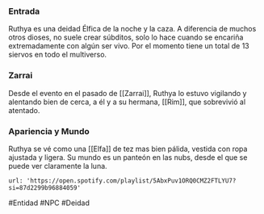 ### Entrada
Ruthya es una deidad Élfica de la noche y la caza. A diferencia de muchos otros dioses, no suele crear súbditos, solo lo hace cuando se encariña extremadamente con algún ser vivo. Por el momento tiene un total de 13 siervos en todo el multiverso.

### Zarrai
Desde el evento en el pasado de [[Zarrai]], Ruthya lo estuvo vigilando y alentando bien de cerca, a él y a su hermana, [[Rim]], que sobrevivió al atentado. 

### Apariencia y Mundo
Ruthya se vé como una [[Elfa]] de tez mas bien pálida, vestida con ropa ajustada y ligera. Su mundo es un panteón en las nubs, desde el que se puede ver claramente la luna.

```spotify
url: 'https://open.spotify.com/playlist/5AbxPuv1ORQ0CMZ2FTLYU7?si=87d2299b96884059'
```

#Entidad #NPC #Deidad